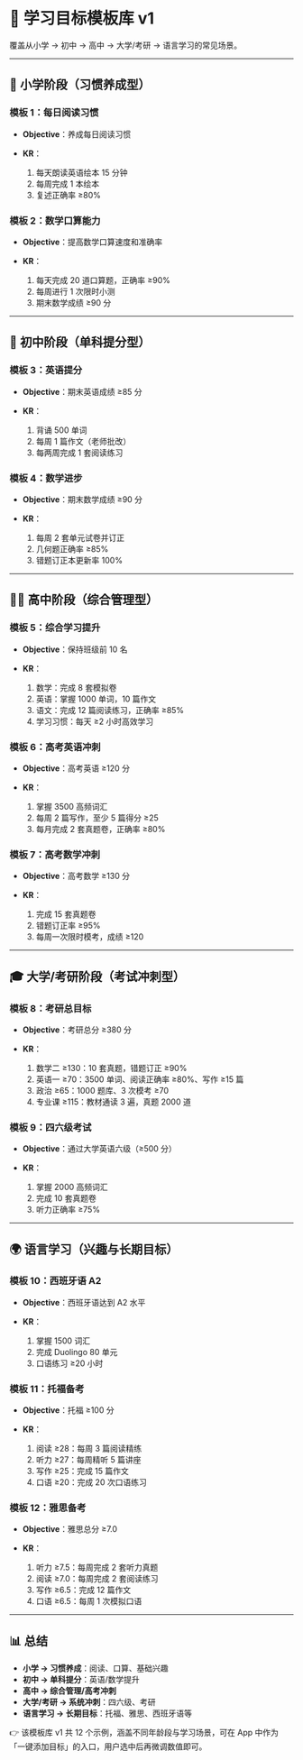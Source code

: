 # 🎯 学习目标模板库 v1

覆盖从小学 → 初中 → 高中 → 大学/考研 → 语言学习的常见场景。

---

## 🧒 小学阶段（习惯养成型）

### 模板 1：每日阅读习惯

* **Objective**：养成每日阅读习惯
* **KR**：

  1. 每天朗读英语绘本 15 分钟
  2. 每周完成 1 本绘本
  3. 复述正确率 ≥80%

### 模板 2：数学口算能力

* **Objective**：提高数学口算速度和准确率
* **KR**：

  1. 每天完成 20 道口算题，正确率 ≥90%
  2. 每周进行 1 次限时小测
  3. 期末数学成绩 ≥90 分

---

## 👦 初中阶段（单科提分型）

### 模板 3：英语提分

* **Objective**：期末英语成绩 ≥85 分
* **KR**：

  1. 背诵 500 单词
  2. 每周 1 篇作文（老师批改）
  3. 每两周完成 1 套阅读练习

### 模板 4：数学进步

* **Objective**：期末数学成绩 ≥90 分
* **KR**：

  1. 每周 2 套单元试卷并订正
  2. 几何题正确率 ≥85%
  3. 错题订正本更新率 100%

---

## 🧑‍🎓 高中阶段（综合管理型）

### 模板 5：综合学习提升

* **Objective**：保持班级前 10 名
* **KR**：

  1. 数学：完成 8 套模拟卷
  2. 英语：掌握 1000 单词，10 篇作文
  3. 语文：完成 12 篇阅读练习，正确率 ≥85%
  4. 学习习惯：每天 ≥2 小时高效学习

### 模板 6：高考英语冲刺

* **Objective**：高考英语 ≥120 分
* **KR**：

  1. 掌握 3500 高频词汇
  2. 每周 2 篇写作，至少 5 篇得分 ≥25
  3. 每月完成 2 套真题卷，正确率 ≥80%

### 模板 7：高考数学冲刺

* **Objective**：高考数学 ≥130 分
* **KR**：

  1. 完成 15 套真题卷
  2. 错题订正率 ≥95%
  3. 每周一次限时模考，成绩 ≥120

---

## 🎓 大学/考研阶段（考试冲刺型）

### 模板 8：考研总目标

* **Objective**：考研总分 ≥380 分
* **KR**：

  1. 数学二 ≥130：10 套真题，错题订正 ≥90%
  2. 英语一 ≥70：3500 单词、阅读正确率 ≥80%、写作 ≥15 篇
  3. 政治 ≥65：1000 题库、3 次模考 ≥70
  4. 专业课 ≥115：教材通读 3 遍，真题 2000 道

### 模板 9：四六级考试

* **Objective**：通过大学英语六级（≥500 分）
* **KR**：

  1. 掌握 2000 高频词汇
  2. 完成 10 套真题卷
  3. 听力正确率 ≥75%

---

## 🌍 语言学习（兴趣与长期目标）

### 模板 10：西班牙语 A2

* **Objective**：西班牙语达到 A2 水平
* **KR**：

  1. 掌握 1500 词汇
  2. 完成 Duolingo 80 单元
  3. 口语练习 ≥20 小时

### 模板 11：托福备考

* **Objective**：托福 ≥100 分
* **KR**：

  1. 阅读 ≥28：每周 3 篇阅读精练
  2. 听力 ≥27：每周精听 5 篇讲座
  3. 写作 ≥25：完成 15 篇作文
  4. 口语 ≥20：完成 20 次口语练习

### 模板 12：雅思备考

* **Objective**：雅思总分 ≥7.0
* **KR**：

  1. 听力 ≥7.5：每周完成 2 套听力真题
  2. 阅读 ≥7.0：每周完成 2 套阅读练习
  3. 写作 ≥6.5：完成 12 篇作文
  4. 口语 ≥6.5：每周 1 次模拟口语

---

## 📊 总结

* **小学 → 习惯养成**：阅读、口算、基础兴趣
* **初中 → 单科提分**：英语/数学提升
* **高中 → 综合管理/高考冲刺**
* **大学/考研 → 系统冲刺**：四六级、考研
* **语言学习 → 长期目标**：托福、雅思、西班牙语等

👉 该模板库 v1 共 12 个示例，涵盖不同年龄段与学习场景，可在 App 中作为「一键添加目标」的入口，用户选中后再微调数值即可。
